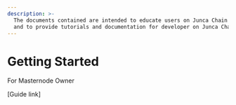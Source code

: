 ```yaml
---
description: >-
  The documents contained are intended to educate users on Junca Chain Network
  and to provide tutorials and documentation for developer on Junca Chain.
---
```


# Getting Started

For Masternode Owner

\[Guide link]
